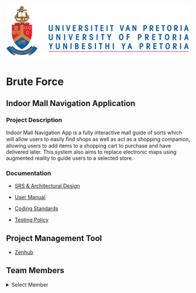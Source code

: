  <img src="https://github.com/cos301-2019-se/Indoor-Mall-Navigation-Application/blob/master/Documentation/Architectural%20Design%20Documentation/up_logo.png" alt="UP"	title="UPLogo"  /> 
  

# **Brute Force**


## **Indoor Mall Navigation Application**

### **Project Description**
Indoor Mall Navigation App is a fully interactive mall guide of sorts which will allow users to easily ﬁnd shops as well as act as a shopping companion, allowing users to add items to a shopping cart to purchase and have delivered later. This system also aims to replace electronic maps using augmented reality to guide users to a selected store.

### **Documentation**
- <a href="https://github.com/cos301-2019-se/Indoor-Mall-Navigation-Application/blob/master/Documentation/Architectural%20Design%20Documentation/Brute_Force___Indoor_Mall_Navigation___Architectural_Design_and_Requirements.pdf" target="_blank">SRS & Architectural Design</a> <br>

- <a href="https://github.com/cos301-2019-se/Indoor-Mall-Navigation-Application/blob/master/Documentation/User%20Manual/COS_301___User_Manual___Indoor_Mall_Navigation%20(4).pdf" target="_blank">User Manual</a> <br>

- <a href="https://github.com/cos301-2019-se/Indoor-Mall-Navigation-Application/blob/master/Documentation/Coding%20Standards/Brute_Force___Indoor_Mall_Navigation___Coding_Standards.pdf" target="_blank">Coding Standards</a> <br>

- <a href="https://github.com/cos301-2019-se/Indoor-Mall-Navigation-Application/blob/master/Documentation/Testing%20Policy/Testing_Policy.pdf" target="_blank">Testing Policy</a> <br>
## **Project Management Tool**
- <a href="https://app.zenhub.com/workspaces/indoor-mall-navigation-tasks-5d1f45a3c1f68f721895cfa4/board?repos=182156349" target="_blank">Zenhub</a> <br>

## **Team Members**
<details><summary> Select Member</summary><br>
  <details><summary>Thomas Honiball - 15348751</summary>
      - <a href="https://github.com/ThomasHoniball" target="_blank">Github</a> <br>
      - <a href="https://github.com/ThomasHoniball" target="_blank">Linked In</a> <br>
  </details>
   <details><summary>Thabo Ntsoane - 15107532</summary>
      - <a href="https://github.com/ThaboNtsoane" target="_blank">Github</a> <br>
      - <a href="https://www.linkedin.com/in/thabo-ntsoane-40380a139/" target="_blank">Linked In</a> <br>
  </details>
  <details><summary>Mpho Mashaba - u14309999</summary>
      - <a href="https://github.com/MphoMashaba" target="_blank">Github</a> <br>
      - <a href="https://www.linkedin.com/in/mpho-mashaba-07ab4615a/" target="_blank">Linked In</a> <br>
  </details>
  <details><summary>Bandile Dlamini - 14402425</summary>
      - <a href="https://github.com/u14402425" target="_blank">Github</a> <br>
      - <a href="https://www.linkedin.com/in/bandile-p-dlamini/" target="_blank">Linked In</a> <br>
  </details>
  <details><summary>Munyadziwa Tshisimba - u11034531</summary>
      - <a href="https://github.com/khodanit" target="_blank">Github</a> <br>
      - <a href="https://www.linkedin.com/in/mpho-mashaba-07ab4615a/" target="_blank">Linked In</a> <br>
  </details>
</details>






